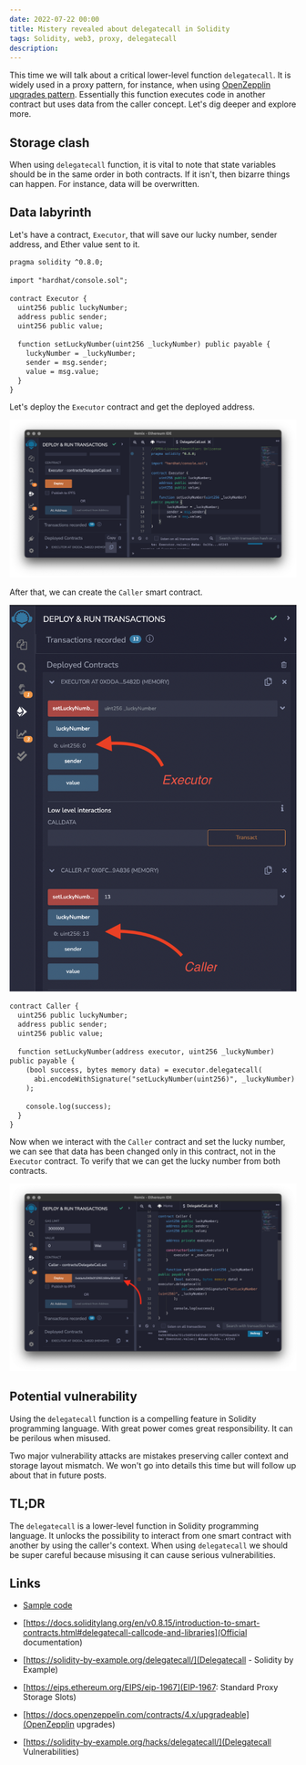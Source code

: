 ```yaml
---
date: 2022-07-22 00:00
title: Mistery revealed about delegatecall in Solidity
tags: Solidity, web3, proxy, delegatecall
description: 
---
```


This time we will talk about a critical lower-level function `delegatecall`. It is widely used in a proxy pattern, for instance, when using [OpenZepplin upgrades pattern](https://docs.openzeppelin.com/upgrades-plugins/1.x/proxies). Essentially this function executes code in another contract but uses data from the caller concept. Let's dig deeper and explore more.

## Storage clash

When using `delegatecall` function, it is vital to note that state variables should be in the same order in both contracts. If it isn't, then bizarre things can happen. For instance, data will be overwritten.

## Data labyrinth

Let's have a contract, `Executor`, that will save our lucky number, sender address, and Ether value sent to it.

```solidity
pragma solidity ^0.8.0;

import "hardhat/console.sol";

contract Executor {
  uint256 public luckyNumber;
  address public sender;
  uint256 public value;

  function setLuckyNumber(uint256 _luckyNumber) public payable {
    luckyNumber = _luckyNumber;
    sender = msg.sender;
    value = msg.value;
  }
}
```

Let's deploy the `Executor` contract and get the deployed address.

![Deployed `Executor` contract](/assets/solidity-delegatecall/deployed-executor-contract.png)

After that, we can create the `Caller` smart contract.

![Deploy `Caller` contract](/assets//solidity-delegatecall/interact-caller-executor.png)

```solidy
contract Caller {
  uint256 public luckyNumber;
  address public sender;
  uint256 public value;

  function setLuckyNumber(address executor, uint256 _luckyNumber) public payable {
    (bool success, bytes memory data) = executor.delegatecall(
      abi.encodeWithSignature("setLuckyNumber(uint256)", _luckyNumber)
    );

    console.log(success);
  }
}
```

Now when we interact with the `Caller` contract and set the lucky number, we can see that data has been changed only in this contract, not in the `Executor` contract. To verify that we can get the lucky number from both contracts.

![Interaction with the `Caller` and `Executor` smart contracts](/assets/solidity-delegatecall/deploy-caller-contract.png)

## Potential vulnerability

Using the `delegatecall` function is a compelling feature in Solidity programming language. With great power comes great responsibility. It can be perilous when misused.

Two major vulnerability attacks are mistakes preserving caller context and storage layout mismatch. We won't go into details this time but will follow up about that in future posts.

## TL;DR

The `delegatecall` is a lower-level function in Solidity programming language. It unlocks the possibility to interact from one smart contract with another by using the caller's context. When using `delegatecall` we should be super careful because misusing it can cause serious vulnerabilities.

## Links

* [Sample code](https://gist.github.com/fassko/8af2cca1a71895a03cb28198fe57315f)

* [https://docs.soliditylang.org/en/v0.8.15/introduction-to-smart-contracts.html#delegatecall-callcode-and-libraries](Official documentation)
* [https://solidity-by-example.org/delegatecall/](Delegatecall - Solidity by Example)
* [https://eips.ethereum.org/EIPS/eip-1967](EIP-1967: Standard Proxy Storage Slots)
* [https://docs.openzeppelin.com/contracts/4.x/upgradeable](OpenZepplin upgrades)
* [https://solidity-by-example.org/hacks/delegatecall/](Delegatecall Vulnerabilities)
